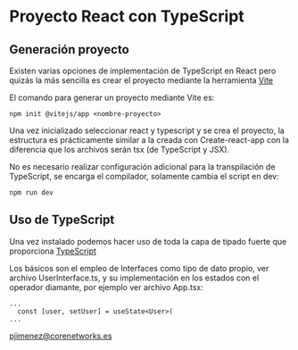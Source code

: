 # Proyecto React con TypeScript

## Generación proyecto

Existen varias opciones de implementación de TypeScript en React pero quizás la más sencilla es crear el proyecto mediante la herramienta [Vite](https://vitejs.dev/)

El comando para generar un proyecto mediante Vite es:

```
npm init @vitejs/app <nombre-proyecto>
```

Una vez inicializado seleccionar react y typescript y se crea el proyecto, la estructura es prácticamente similar a la creada con Create-react-app con la diferencia que los archivos serán tsx (de TypeScript y JSX).

No es necesario realizar configuración adicional para la transpilación de TypeScript, se encarga el compilador, solamente cambia el script en dev:

```
npm run dev
```

## Uso de TypeScript

Una vez instalado podemos hacer uso de toda la capa de tipado fuerte que proporciona [TypeScript](https://www.typescriptlang.org/docs/handbook/intro.html)

Los básicos son el empleo de Interfaces como tipo de dato propio, ver archivo UserInterface.ts, y su implementación en los estados con el operador diamante, por ejemplo ver archivo App.tsx:

```
...
  const [user, setUser] = useState<User>(
...
```

pjimenez@corenetworks.es

